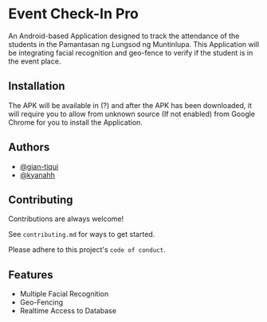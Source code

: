 
# Event Check-In Pro

An Android-based Application designed to track the attendance of the students in 
the Pamantasan ng Lungsod ng Muntinlupa. This Application will be integrating facial recognition and geo-fence to verify if the student is in the event place.


## Installation

The APK will be available in (?) and after the APK has been downloaded, it will require you to allow from unknown source (If not enabled) from Google Chrome for you to install the Application.  


    
## Authors

- [@gian-tiqui](https://github.com/gian-tiqui)
- [@kyanahh](https://github.com/kyanahh)
## Contributing

Contributions are always welcome!

See `contributing.md` for ways to get started.

Please adhere to this project's `code of conduct`.


## Features

- Multiple Facial Recognition
- Geo-Fencing
- Realtime Access to Database


